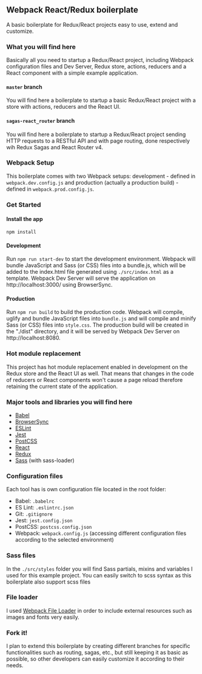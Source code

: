 <h2>Webpack React/Redux boilerplate</h2>
<p>A basic boilerplate for Redux/React projects easy to use, extend and customize.</p>

<h3>What you will find here</h3>
<p>Basically all you need to startup a Redux/React project, including Webpack configuration files and Dev Server, Redux store, actions, reducers and a React component with a simple example application.</p>
<h4><code>master</code> branch</h4>
You will find here a boilerplate to startup a basic Redux/React project with a store with actions, reducers and the React UI.

<h4><code>sagas-react_router</code> branch</h4>
You will find here a boilerplate to startup a Redux/React project sending HTTP requests to a RESTful API and with page routing, done respectively wih Redux Sagas and React Router v4.

<h3>Webpack Setup</h3>
<p>This boilerplate comes with two Webpack setups: development - defined in <code>webpack.dev.config.js</code> and production (actually a production build) - defined in <code>webpack.prod.config.js</code>.</p>

<h3>Get Started</h3>
<h4>Install the app</h4>
<p><code>npm install</code><p>

<h4>Development</h4>
<p>Run <code>npm run start-dev</code> to start the development environment. Webpack will bundle JavaScript and Sass (or CSS) files into a bundle.js, which will be added to the index.html file generated using <code>./src/index.html</code> as a template. Webpack Dev Server will serve the application on http://localhost:3000/ using BrowserSync.</p> 

<h4>Production</h4>
<p>Run <code>npm run build</code> to build the production code. Webpack will compile, uglify and bundle JavaScript files into <code>bundle.js</code> and will compile and minify Sass (or CSS) files into <code>style.css</code>. The production build will be created in the "./dist" directory, and it will be served by Webpack Dev Server on http://localhost:8080.</p>

<h3>Hot module replacement</h3>
<p>This project has hot module replacement enabled in development on the Redux store and the React UI as well. That means that changes in the code of reducers or React components won't cause a page reload therefore retaining the current state of the application.</p>

<h3>Major tools and libraries you will find here</h3>
<ul>
    <li><a href="https://babeljs.io/" target="blank">Babel</a></li>
    <li><a href="https://browsersync.io/" target="blank">BrowserSync</a></li>
    <li><a href="https://eslint.org/" target="blank">ESLint</a></li>
    <li><a href="https://facebook.github.io/jest/" target="blank">Jest</a></li>
    <li><a href="http://postcss.org/" target="blank">PostCSS</a></li>
    <li><a href="https://reactjs.org/" target="blank">React</a></li>
    <li><a href="https://redux.js.org/" target="blank">Redux</a></li>
    <li><a href="https://sass-lang.com/" target="blank">Sass</a> (with sass-loader)</li>
</ul>

<h3>Configuration files</h3>
<p>Each tool has is own configuration file located in the root folder: </p>
<ul>
    <li>Babel: <code>.babelrc</code></li>
    <li>ES Lint: <code>.eslintrc.json</code></li>
    <li>Git: <code>.gitignore</code></li>
    <li>Jest: <code>jest.config.json</code></li>
    <li>PostCSS: <code>postcss.config.json</code></li>
    <li>Webpack: <code>webpack.config.js</code> (accessing different configuration files according to the selected environment)</li>
</ul>

<h3>Sass files</h3>
<p>In the <code>./src/styles</code> folder you will find Sass partials, mixins and variables I used for this example project. You can easily switch to scss syntax as this boilerplate also support scss files</p>

<h3>File loader</h3>
<p>I used <a href="https://github.com/webpack-contrib/file-loader" target="blank">Webpack File Loader</a> in order to include external resources such as images and fonts very easily.</p>

<h3>Fork it!</h3>
<p>I plan to extend this boilerplate by creating different branches for specific functionalities such as routing, sagas, etc., but still keeping it as basic as possible, so other developers can easily customize it according to their needs.</p>

